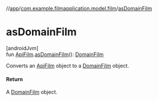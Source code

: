 //[app](../../index.md)/[com.example.filmapplication.model.film](index.md)/[asDomainFilm](as-domain-film.md)

# asDomainFilm

[androidJvm]\
fun [ApiFilm](-api-film/index.md).[asDomainFilm](as-domain-film.md)(): [DomainFilm](../com.example.filmapplication.domain/-domain-film/index.md)

Converts an [ApiFilm](-api-film/index.md) object to a [DomainFilm](../com.example.filmapplication.domain/-domain-film/index.md) object.

#### Return

A [DomainFilm](../com.example.filmapplication.domain/-domain-film/index.md) object.
